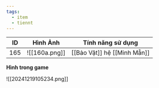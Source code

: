 ```yaml
---
tags:
  - item
  - tiennt
---
```


| ID  | Hình Ảnh      | Tính năng sử dụng           |
| --- | ------------- | --------------------------- |
| 165 | ![[160a.png]] | [[Bảo Vật]] hệ [[Minh Mẫn]] |

**Hình trong game**

![[20241219105234.png]]
